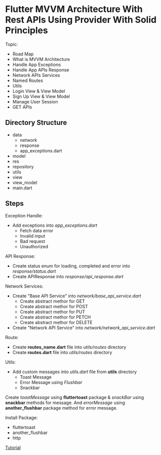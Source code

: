 # Flutter MVVM Architecture With Rest APIs Using Provider With Solid Principles

Topic:

- Road Map
- What is MVVM Architecture
- Handle App Exceptions
- Handle App APIs Response
- Network APIs Services
- Named Routes
- Utils
- Login View & View Model
- Sign Up View & View Model
- Manage User Session
- GET APIs

## Directory Structure

- data
  - network
  - response
  - app_exceptions.dart
- model
- res
- repository
- utils
- view
- view_model
- main.dart

## Steps

Exception Handle:

- Add exceptions into *app_exceptions.dart*
  - Fetch data error
  - Invalid input
  - Bad request
  - Unauthorized

API Response:

- Create status enum for loading, completed and error into *response/status.dart*
- Create APIResponse into *response/api_response.dart*

Network Services:

- Create "Base API Service" into *network/base_api_service.dart*
  - Create abstract methor for GET
  - Create abstract methor for POST
  - Create abstract methor for PUT
  - Create abstract methor for PETCH
  - Create abstract methor for DELETE
- Create "Network API Service" into *network/network_api_service.dart*

Route:

- Create __routes_name.dart__ file into *utils/routes* directory
- Create __routes.dart__ file into *utils/routes* directory

Utils:

- Add custom messages into *utils.dart* file from __utils__ directory
  - Toast Message
  - Error Message using *Flushbar*
  - Snackbar

Create *toastMessage* using __fluttertoast__ package & *snackBar* using __snackbar__ methods for message. And *errorMessage* using __another_flushbar__ package method for error message.

Install Package:

- fluttertoast
- another_flushbar
- http

[Tutorial](https://www.youtube.com/playlist?list=PLFyjjoCMAPty6KBBqiwwbIU07wFIItYyH)
